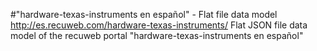 #"hardware-texas-instruments en español" - Flat file data model
http://es.recuweb.com/hardware-texas-instruments/
Flat JSON file data model of the recuweb portal "hardware-texas-instruments en español"
